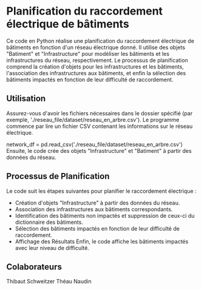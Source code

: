 # Planification du raccordement électrique de bâtiments

Ce code en Python réalise une planification du raccordement électrique de bâtiments en fonction d'un réseau électrique donné. Il utilise des objets "Batiment" et "Infrastructure" pour modéliser les bâtiments et les infrastructures du réseau, respectivement. Le processus de planification comprend la création d'objets pour les infrastructures et les bâtiments, l'association des infrastructures aux bâtiments, et enfin la sélection des bâtiments impactés en fonction de leur difficulté de raccordement.

## Utilisation
Assurez-vous d'avoir les fichiers nécessaires dans le dossier spécifié (par exemple, './reseau_file/dataset/reseau_en_arbre.csv'). Le programme commence par lire un fichier CSV contenant les informations sur le réseau électrique.

network_df = pd.read_csv('./reseau_file/dataset/reseau_en_arbre.csv')
Ensuite, le code crée des objets "Infrastructure" et "Batiment" à partir des données du réseau.

## Processus de Planification
Le code suit les étapes suivantes pour planifier le raccordement électrique :

- Création d'objets "Infrastructure" à partir des données du réseau.
- Association des infrastructures aux bâtiments correspondants.
- Identification des bâtiments non impactés et suppression de ceux-ci du dictionnaire des bâtiments.
- Sélection des bâtiments impactés en fonction de leur difficulté de raccordement.
- Affichage des Résultats
Enfin, le code affiche les bâtiments impactés avec leur niveau de difficulté.

## Colaborateurs
Thibaut Schweitzer
Théau Naudin
